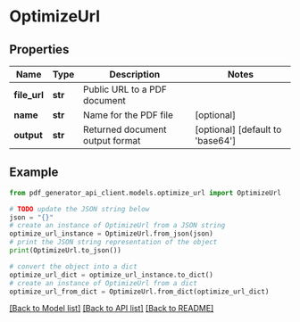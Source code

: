 # OptimizeUrl


## Properties

Name | Type | Description | Notes
------------ | ------------- | ------------- | -------------
**file_url** | **str** | Public URL to a PDF document | 
**name** | **str** | Name for the PDF file | [optional] 
**output** | **str** | Returned document output format | [optional] [default to 'base64']

## Example

```python
from pdf_generator_api_client.models.optimize_url import OptimizeUrl

# TODO update the JSON string below
json = "{}"
# create an instance of OptimizeUrl from a JSON string
optimize_url_instance = OptimizeUrl.from_json(json)
# print the JSON string representation of the object
print(OptimizeUrl.to_json())

# convert the object into a dict
optimize_url_dict = optimize_url_instance.to_dict()
# create an instance of OptimizeUrl from a dict
optimize_url_from_dict = OptimizeUrl.from_dict(optimize_url_dict)
```
[[Back to Model list]](../README.md#documentation-for-models) [[Back to API list]](../README.md#documentation-for-api-endpoints) [[Back to README]](../README.md)


